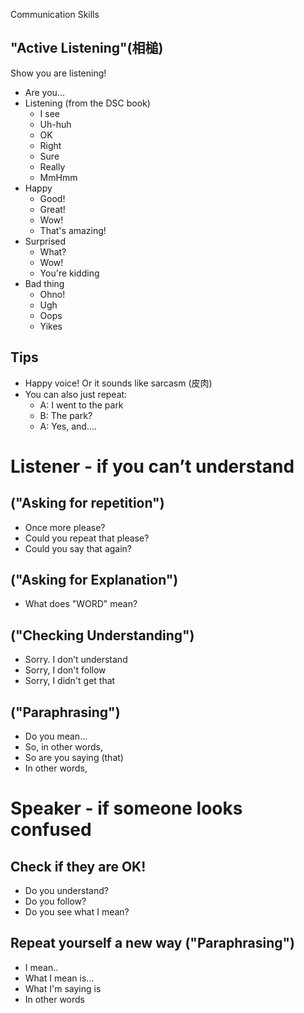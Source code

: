Communication Skills

## "Active Listening"(相槌)
Show you are listening! 

* Are you...
* Listening (from the DSC book)
    * I see 
    * Uh-huh  
    * OK  
    * Right
    * Sure 
    * Really   
    * MmHmm
* Happy   
    * Good!
    * Great!
    * Wow!
    * That's amazing!
* Surprised 
    * What?
    * Wow!
    * You're kidding              
* Bad thing
    * Ohno!
    * Ugh
    * Oops
    * Yikes


         
## Tips
* Happy voice! Or it sounds like sarcasm (皮肉)
* You can also just repeat:
   * A: I went to the park
   * B: The park? 
   * A: Yes, and....

# Listener - if you can’t understand
## ("Asking for repetition") 
* Once more please? 
* Could you repeat that please?
* Could you say that again?
## ("Asking for Explanation")
* What does "WORD" mean?
## ("Checking Understanding")
* Sorry. I don’t understand
* Sorry, I don't follow
* Sorry, I didn't get that
## ("Paraphrasing")
* Do you mean…
* So, in other words,  
* So are you saying (that)  
* In other words,  


# Speaker - if someone looks confused
## Check if they are OK! 
* Do you understand?
* Do you follow?
* Do you see what I mean?
## Repeat yourself a new way ("Paraphrasing")
* I mean..
* What I mean is...
* What I'm saying is
* In other words